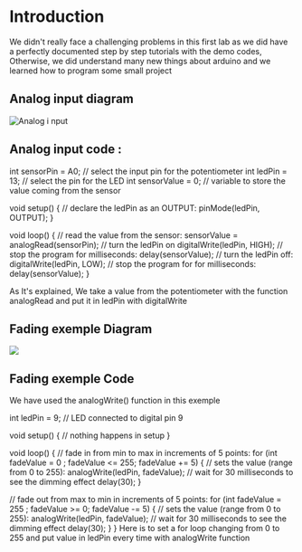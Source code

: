 # Introduction

We didn't really face a challenging problems in this first lab as we did have a perfectly documented step by step tutorials with the demo codes, Otherwise, we did understand many new things about arduino and we learned how to program some small project 

## Analog input diagram

![](https://lh3.googleusercontent.com/ESRgQxQhq_0t2QsGiVdSGTpDUPBjTY-nobYc67rJRjffbJkxk4quKJtCZDcrwgZpS-f3CkqpKYhy "Analog i nput")

## Analog input code : 

int sensorPin = A0;    // select the input pin for the potentiometer
int ledPin = 13;      // select the pin for the LED
int sensorValue = 0;  // variable to store the value coming from the sensor

void setup() {
  // declare the ledPin as an OUTPUT:
  pinMode(ledPin, OUTPUT);
}

void loop() {
  // read the value from the sensor:
  sensorValue = analogRead(sensorPin);
  // turn the ledPin on
  digitalWrite(ledPin, HIGH);
  // stop the program for <sensorValue> milliseconds:
  delay(sensorValue);
  // turn the ledPin off:
  digitalWrite(ledPin, LOW);
  // stop the program for for <sensorValue> milliseconds:
  delay(sensorValue);
}

As It's explained, We take a value from the potentiometer with the function analogRead and put it in ledPin with digitalWrite



## Fading exemple Diagram
![](https://lh3.googleusercontent.com/0YqCg2TJ3RrUQyhvZ_-3W7RBwCjg8k52_Q_RfDWR0URBWivu436VGTkpvLoUo9V3dixcJyYOtW5l)
## Fading exemple Code
We have used the analogWrite() function in
 this exemple

int ledPin = 9;    // LED connected to digital pin 9

void setup() {
  // nothing happens in setup
}

void loop() {
  // fade in from min to max in increments of 5 points:
  for (int fadeValue = 0 ; fadeValue <= 255; fadeValue += 5) {
    // sets the value (range from 0 to 255):
    analogWrite(ledPin, fadeValue);
    // wait for 30 milliseconds to see the dimming effect
    delay(30);
  }

  // fade out from max to min in increments of 5 points:
  for (int fadeValue = 255 ; fadeValue >= 0; fadeValue -= 5) {
    // sets the value (range from 0 to 255):
    analogWrite(ledPin, fadeValue);
    // wait for 30 milliseconds to see the dimming effect
    delay(30);
  }
}
Here is to set a for loop changing from 0 to 255 and put value in ledPin every time with analogWrite function
